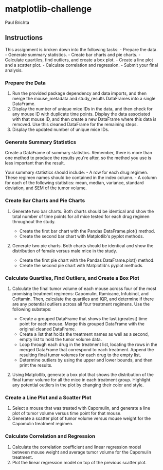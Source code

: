 # matplotlib-challenge
Paul Brichta

## Instructions
This assignment is broken down into the following tasks:
        - Prepare the data.
        - Generate summary statistics.
        - Create bar charts and pie charts.
        - Calculate quartiles, find outliers, and create a box plot.
        - Create a line plot and a scatter plot.
        - Calculate correlation and regression.
        - Submit your final analysis.

### Prepare the Data
1. Run the provided package dependency and data imports, and then merge the mouse_metadata and study_results DataFrames into a single DataFrame.
2. Display the number of unique mice IDs in the data, and then check for any mouse ID with duplicate time points. Display the data associated with that mouse ID, and then create a new DataFrame where this data is removed. Use this cleaned DataFrame for the remaining steps.
3. Display the updated number of unique mice IDs.

### Generate Summary Statistics
Create a DataFrame of summary statistics. Remember, there is more than one method to produce the results you're after, so the method you use is less important than the result.

Your summary statistics should include:
        - A row for each drug regimen. These regimen names should be contained in the index column.
        - A column for each of the following statistics: mean, median, variance, standard deviation, and SEM of the tumor volume.

### Create Bar Charts and Pie Charts
1. Generate two bar charts. Both charts should be identical and show the total number of time points for all mice tested for each drug regimen throughout the study.
    - Create the first bar chart with the Pandas DataFrame.plot() method.
    - Create the second bar chart with Matplotlib's pyplot methods.

2. Generate two pie charts. Both charts should be identical and show the distribution of female versus male mice in the study.
    - Create the first pie chart with the Pandas DataFrame.plot() method.
    - Create the second pie chart with Matplotlib's pyplot methods.

### Calculate Quartiles, Find Outliers, and Create a Box Plot
1. Calculate the final tumor volume of each mouse across four of the most promising treatment regimens: Capomulin, Ramicane, Infubinol, and Ceftamin. Then, calculate the quartiles and IQR, and determine if there are any potential outliers across all four treatment regimens. Use the following substeps:
    - Create a grouped DataFrame that shows the last (greatest) time point for each mouse. Merge this grouped DataFrame with the original cleaned DataFrame.
    - Create a list that holds the treatment names as well as a second, empty list to hold the tumor volume data.
    - Loop through each drug in the treatment list, locating the rows in the merged DataFrame that correspond to each treatment. Append the resulting final tumor volumes for each drug to the empty list.
    - Determine outliers by using the upper and lower bounds, and then print the results.

2. Using Matplotlib, generate a box plot that shows the distribution of the final tumor volume for all the mice in each treatment group. Highlight any potential outliers in the plot by changing their color and style.

### Create a Line Plot and a Scatter Plot
1. Select a mouse that was treated with Capomulin, and generate a line plot of tumor volume versus time point for that mouse.
2. Generate a scatter plot of tumor volume versus mouse weight for the Capomulin treatment regimen.

### Calculate Correlation and Regression
1. Calculate the correlation coefficient and linear regression model between mouse weight and average tumor volume for the Capomulin treatment.
2. Plot the linear regression model on top of the previous scatter plot.
